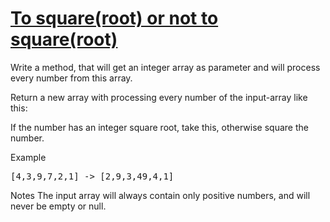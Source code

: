 # [To square(root) or not to square(root)](https://www.codewars.com/kata/57f6ad55cca6e045d2000627)

Write a method, that will get an integer array as parameter and will process every number from this array.

Return a new array with processing every number of the input-array like this:

If the number has an integer square root, take this, otherwise square the number.

Example
<pre>
[4,3,9,7,2,1] -> [2,9,3,49,4,1]
</pre>
Notes
The input array will always contain only positive numbers, and will never be empty or null.
